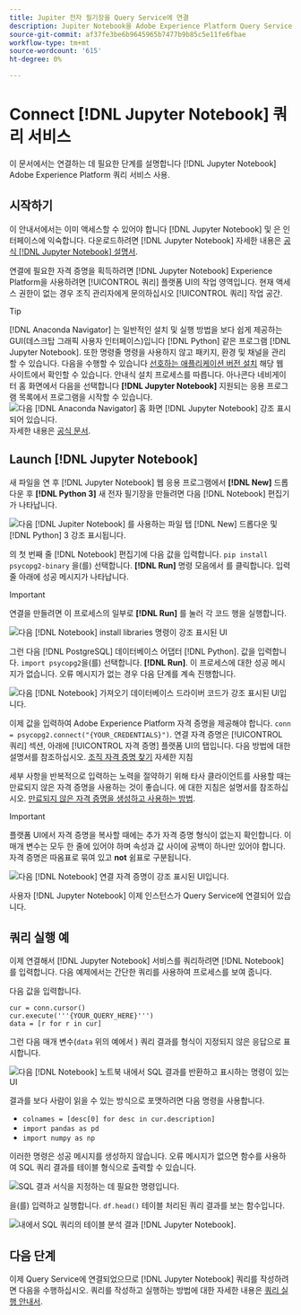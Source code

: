 ```yaml
---
title: Jupiter 전자 필기장을 Query Service에 연결
description: Jupiter Notebook을 Adobe Experience Platform Query Service와 연결하는 방법을 알아봅니다.
source-git-commit: af37fe3be6b9645965b7477b9b85c5e11fe6fbae
workflow-type: tm+mt
source-wordcount: '615'
ht-degree: 0%

---
```


# Connect [!DNL Jupyter Notebook] 쿼리 서비스

이 문서에서는 연결하는 데 필요한 단계를 설명합니다 [!DNL Jupyter Notebook] Adobe Experience Platform 쿼리 서비스 사용.

## 시작하기

이 안내서에서는 이미 액세스할 수 있어야 합니다 [!DNL Jupyter Notebook] 및 은 인터페이스에 익숙합니다. 다운로드하려면 [!DNL Jupyter Notebook] 자세한 내용은 [공식 [!DNL Jupyter Notebook] 설명서](https://jupyter.org/).

연결에 필요한 자격 증명을 획득하려면 [!DNL Jupyter Notebook] Experience Platform을 사용하려면 [!UICONTROL 쿼리] 플랫폼 UI의 작업 영역입니다. 현재 액세스 권한이 없는 경우 조직 관리자에게 문의하십시오 [!UICONTROL 쿼리] 작업 공간.

>[!TIP]
>
>[!DNL Anaconda Navigator] 는 일반적인 설치 및 실행 방법을 보다 쉽게 제공하는 GUI(데스크탑 그래픽 사용자 인터페이스)입니다 [!DNL Python] 같은 프로그램 [!DNL Jupyter Notebook]. 또한 명령줄 명령을 사용하지 않고 패키지, 환경 및 채널을 관리할 수 있습니다.
>다음을 수행할 수 있습니다 [선호하는 애플리케이션 버전 설치](https://docs.anaconda.com/anaconda/install/) 해당 웹 사이트에서 확인할 수 있습니다.
>안내식 설치 프로세스를 따릅니다. 아나콘다 네비게이터 홈 화면에서 다음을 선택합니다 **[!DNL Jupyter Notebook]** 지원되는 응용 프로그램 목록에서 프로그램을 시작할 수 있습니다.
>![다음 [!DNL Anaconda Navigator] 홈 화면 [!DNL Jupyter Notebook] 강조 표시되어 있습니다.](../images/clients/jupyter-notebook/anaconda-navigator-home.png)
>자세한 내용은 [공식 문서](https://docs.anaconda.com/anaconda/navigator/).

## Launch [!DNL Jupyter Notebook]

새 파일을 연 후 [!DNL Jupyter Notebook] 웹 응용 프로그램에서 **[!DNL New]** 드롭다운 후 **[!DNL Python 3]** 새 전자 필기장을 만들려면 다음 [!DNL Notebook] 편집기가 나타납니다.

![다음 [!DNL Jupiter Notebook] 를 사용하는 파일 탭 [!DNL New] 드롭다운 및 [!DNL Python] 3 강조 표시됩니다.](../images/clients/jupyter-notebook/new-notebook.png)

의 첫 번째 줄 [!DNL Notebook] 편집기에 다음 값을 입력합니다. `pip install psycopg2-binary` 을(를) 선택합니다. **[!DNL Run]** 명령 모음에서 를 클릭합니다. 입력 줄 아래에 성공 메시지가 나타납니다.

>[!IMPORTANT]
>
>연결을 만들려면 이 프로세스의 일부로 **[!DNL Run]** 를 눌러 각 코드 행을 실행합니다.

![다음 [!DNL Notebook] install libraries 명령이 강조 표시된 UI](../images/clients/jupyter-notebook/install-library.png)

그런 다음 [!DNL PostgreSQL] 데이터베이스 어댑터 [!DNL Python]. 값을 입력합니다. `import psycopg2`을(를) 선택합니다. **[!DNL Run]**. 이 프로세스에 대한 성공 메시지가 없습니다. 오류 메시지가 없는 경우 다음 단계를 계속 진행합니다.

![다음 [!DNL Notebook] 가져오기 데이터베이스 드라이버 코드가 강조 표시된 UI입니다.](../images/clients/jupyter-notebook/import-dbdriver.png)

이제 값을 입력하여 Adobe Experience Platform 자격 증명을 제공해야 합니다. `conn = psycopg2.connect("{YOUR_CREDENTIALS}")`. 연결 자격 증명은 [!UICONTROL 쿼리] 섹션, 아래에 [!UICONTROL 자격 증명] 플랫폼 UI의 탭입니다. 다음 방법에 대한 설명서를 참조하십시오. [조직 자격 증명 찾기](../ui/credentials.md) 자세한 지침

세부 사항을 반복적으로 입력하는 노력을 절약하기 위해 타사 클라이언트를 사용할 때는 만료되지 않은 자격 증명을 사용하는 것이 좋습니다. 에 대한 지침은 설명서를 참조하십시오. [만료되지 않은 자격 증명을 생성하고 사용하는 방법](../ui/credentials.md#non-expiring-credentials).

>[!IMPORTANT]
>
>플랫폼 UI에서 자격 증명을 복사할 때에는 추가 자격 증명 형식이 없는지 확인합니다. 이 매개 변수는 모두 한 줄에 있어야 하며 속성과 값 사이에 공백이 하나만 있어야 합니다. 자격 증명은 따옴표로 묶여 있고 **not** 쉼표로 구분됩니다.

![다음 [!DNL Notebook] 연결 자격 증명이 강조 표시된 UI입니다.](../images/clients/jupyter-notebook/provide-credentials.png)

사용자 [!DNL Jupyter Notebook] 이제 인스턴스가 Query Service에 연결되어 있습니다.

## 쿼리 실행 예

이제 연결해서 [!DNL Jupyter Notebook] 서비스를 쿼리하려면 [!DNL Notebook] 를 입력합니다. 다음 예제에서는 간단한 쿼리를 사용하여 프로세스를 보여 줍니다.

다음 값을 입력합니다.

```console
cur = conn.cursor()
cur.execute('''{YOUR_QUERY_HERE}''')
data = [r for r in cur]
```

그런 다음 매개 변수(`data` 위의 예에서 ) 쿼리 결과를 형식이 지정되지 않은 응답으로 표시합니다.

![다음 [!DNL Notebook] 노트북 내에서 SQL 결과를 반환하고 표시하는 명령이 있는 UI](../images/clients/jupyter-notebook/example-query.png)

결과를 보다 사람이 읽을 수 있는 방식으로 포맷하려면 다음 명령을 사용합니다.

- `colnames = [desc[0] for desc in cur.description]`
- `import pandas as pd`
- `import numpy as np`

이러한 명령은 성공 메시지를 생성하지 않습니다. 오류 메시지가 없으면 함수를 사용하여 SQL 쿼리 결과를 테이블 형식으로 출력할 수 있습니다.

![SQL 결과 서식을 지정하는 데 필요한 명령입니다.](../images/clients/jupyter-notebook/format-results-commands.png)

을(를) 입력하고 실행합니다. `df.head()` 테이블 처리된 쿼리 결과를 보는 함수입니다.

![내에서 SQL 쿼리의 테이블 분석 결과 [!DNL Jupyter Notebook].](../images/clients/jupyter-notebook/format-results-output.png)

## 다음 단계

이제 Query Service에 연결되었으므로 [!DNL Jupyter Notebook] 쿼리를 작성하려면 다음을 수행하십시오. 쿼리를 작성하고 실행하는 방법에 대한 자세한 내용은 [쿼리 실행 안내서](../best-practices/writing-queries.md).
